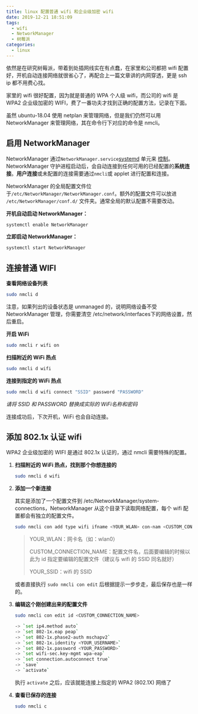 ```yaml
---
title: linux 配置普通 wifi 和企业级加密 wifi
date: 2019-12-21 18:51:09
tags: 
  - wifi
  - NetworkManager
  - 树莓派
categories:
  - linux
---
```


依然是在研究树莓派，带着到处插网线实在有点蠢，在家里和公司都把 wifi 配置好，开机自动连接网络就很省心了，再配合上一篇文章讲的内网穿透，更是 ssh ip 都不用费心找。

家里的 wifi 很好配置，因为就是普通的 WPA 个人级 wifi，而公司的 wifi 是 WPA2 企业级加密的 WIFI，费了一番功夫才找到正确的配置方法，记录在下面。

<!--more-->

虽然 ubuntu-18.04 使用 netplan 来管理网络，但是我们仍然可以用 NetworkManager 来管理网络，其在命令行下对应的命令是 nmcli。

## 启用 NetworkManager

NetworkManager 通过`NetworkManager.service`[systemd](https://wiki.archlinux.org/index.php/Systemd) 单元来 [控制](https://wiki.archlinux.org/index.php/Systemd_(简体中文)#使用单元)。 NetworkManager 守护进程启动后，会自动连接到任何可用的已经配置的**系统连接**。**用户连接**或未配置的连接需要通过`nmcli`或 applet 进行配置和连接。

NetworkManager 的全局配置文件位于`/etc/NetworkManager/NetworkManager.conf`。额外的配置文件可以放进 `/etc/NetworkManager/conf.d/` 文件夹。通常全局的默认配置不需要改动。

**开机自动启动 NetworkManager：**

```bash
systemctl enable NetworkManager
```

**立即启动 NetworkManager：**

```bash
systemctl start NetworkManager
```

## 连接普通 WIFI

**查看网络设备列表**

```bash
sudo nmcli d
```

注意，如果列出的设备状态是 unmanaged 的，说明网络设备不受 NetworkManager 管理，你需要清空 /etc/network/interfaces下的网络设置，然后重启。

**开启 WiFi**

```bash
sudo nmcli r wifi on
```

**扫描附近的 WiFi 热点**

```bash
sudo nmcli d wifi
```

**连接到指定的 WiFi 热点**

```bash
sudo nmcli d wifi connect "SSID" password "PASSWORD"
```

*请将 SSID 和 PASSWORD 替换成实际的 WiFi名称和密码*

连接成功后，下次开机，WiFi 也会自动连接。

## 添加 802.1x 认证 wifi

WPA2 企业级加密的 WIFI 是通过 802.1x 认证的，通过 nmcli 需要特殊的配置。

1. **扫描附近的 WiFi 热点，找到那个你想连接的**

   ```bash
   sudo nmcli d wifi
   ```

2. **添加一个新连接**

   其实是添加了一个配置文件到 /etc/NetworkManager/system-connections，NetworkManager 从这个目录下读取网络配置，每个 wifi 配置都会有独立的配置文件。

   ```bash
   sudo nmcli con add type wifi ifname <YOUR_WLAN> con-nam <CUSTOM_CONNECTION_NAME> ssid <YOUR_SSID>
   ```

   > YOUR_WLAN：网卡名（如：wlan0）
   >
   > CUSTOM_CONNECTION_NAME：配置文件名，后面要编辑的时候以此为 id 指定要编辑的配置文件（建议与 wifi 的 SSID 同名就好）
   >
   > YOUR_SSID：wifi 的 SSID

   或者直接执行 `sudo nmcli con edit` 后根据提示一步步走，最后保存也是一样的。

3. **编辑这个刚创建出来的配置文件**

   ```bash
   sudo nmcli con edit id <CUSTOM_CONNECTION_NAME>
   
   -> `set ip4.method auto`
   -> `set 802-1x.eap peap`
   -> `set 802-1x.phase2-auth mschapv2`
   -> `set 802-1x.identity <YOUR_USERNAME>`
   -> `set 802-1x.password <YOUR_PASSWORD>`
   -> `set wifi-sec.key-mgmt wpa-eap`
   -> `set connection.autoconnect true`
   -> `save`
   -> `activate`
   ```

   执行 `activate` 之后，应该就能连接上指定的 WPA2 (802.1X) 网络了

4. **查看已保存的连接**

   ```bash
   sudo nmcli c
   ```

   